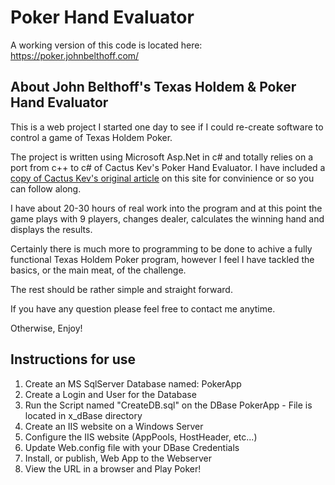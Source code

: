 # Poker Hand Evaluator
A working version of this code is located here: https://poker.johnbelthoff.com/

## About John Belthoff's Texas Holdem & Poker Hand Evaluator
This is a web project I started one day to see if I could re-create software to control a game of Texas Holdem Poker.  

The project is written using Microsoft Asp.Net in c# and totally relies on a port from c++ to c# of Cactus Kev's Poker Hand Evaluator. I have included a <a href="/cactus-kev2.html">copy of Cactus Kev's original article</a> on this site for convinience or so you can follow along.  

I have about 20-30 hours of real work into the program and at this point the game plays with 9 players, changes dealer, calculates the winning hand and displays the results.  

Certainly there is much more to programming to be done to achive a fully functional Texas Holdem Poker program, however I feel I have tackled the basics, or the main meat, of the challenge.  

The rest should be rather simple and straight forward.  

If you have any question please feel free to contact me anytime.  

Otherwise, Enjoy!

## Instructions for use
1. Create an MS SqlServer Database named: PokerApp
2. Create a Login and User for the Database
3. Run the Script named "CreateDB.sql" on the DBase PokerApp - File is located in x_dBase directory
4. Create an IIS website on a Windows Server
5. Configure the IIS website (AppPools, HostHeader, etc...)
6. Update Web.config file with your DBase Credentials
7. Install, or publish, Web App to the Webserver
8. View the URL in a browser and Play Poker!
